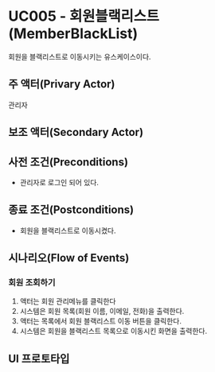 # UC005 - 회원블랙리스트(MemberBlackList)
 회원을 블랙리스트로 이동시키는 유스케이스이다.

## 주 액터(Privary Actor)
 관리자

## 보조 액터(Secondary Actor)

## 사전 조건(Preconditions)
- 관리자로 로그인 되어 있다.

## 종료 조건(Postconditions)
- 회원을 블랙리스트로 이동시켰다.

## 시나리오(Flow of Events)

### 회원 조회하기

1. 액터는 회원 관리메뉴를 클릭한다
2. 시스템은 회원 목록(회원 이름, 이메일, 전화)을 출력한다.
3. 액터는 목록에서 회원 블랙리스트 이동 버튼을 클릭한다.
4. 시스템은 회원을 블랙리스트 목록으로 이동시킨 화면을 출력한다. 
 
## UI 프로토타입


